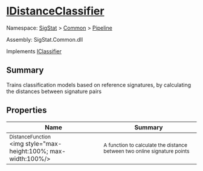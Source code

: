 # [IDistanceClassifier](./IDistanceClassifier.md)

Namespace: [SigStat]() > [Common](./../README.md) > [Pipeline](./README.md)

Assembly: SigStat.Common.dll

Implements [IClassifier](./IClassifier.md)

## Summary
Trains classification models based on reference signatures, by calculating the distances between signature pairs

## Properties

| Name | Summary | 
| --- | --- | 
| <sub>DistanceFunction</sub><div style="pointer-events:none; cursor:default; width=200"><img style="max-height:100%; max-width:100%/></div>| <sub>A function to calculate the distance between two online signature points</sub>| <br>


